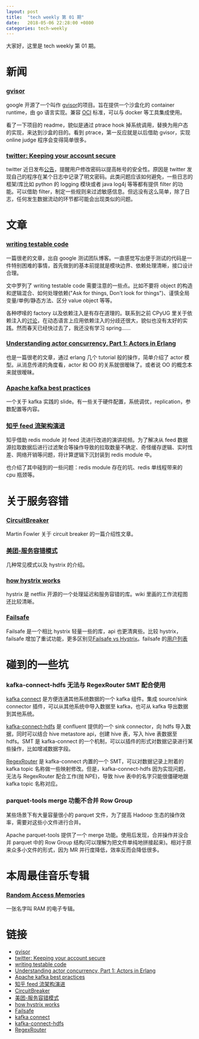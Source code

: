 ```yaml
---
layout: post
title:  "tech weekly 第 01 期"
date:   2018-05-06 22:28:00 +0800
categories: tech-weekly
---
```


大家好，这里是 tech weekly 第 01 期。

# 新闻

### [gvisor](https://github.com/google/gvisor)

google 开源了一个叫作 [gvisor](https://github.com/google/gvisor)的项目。旨在提供一个沙盒化的 container runtime，由 go 语言实现。兼容 [OCI](https://www.opencontainers.org/) 标准，可以与 docker 等工具集成使用。

看了一下项目的 readme，貌似是通过 ptrace hook 掉系统调用，替换为用户态的实现，来达到沙盒的目的。看到 ptrace，第一反应就是以后借助 gvisor，实现 online judge 程序会变得简单很多。

### [twitter: Keeping your account secure](https://blog.twitter.com/official/en_us/topics/company/2018/keeping-your-account-secure.html)

twitter 近日发布[公告](https://blog.twitter.com/official/en_us/topics/company/2018/keeping-your-account-secure.html)，提醒用户修改密码以提高帐号的安全性。原因是 twitter 发现自己的程序在某个日志中记录了明文密码。此类问题应该如何避免，一些日志的框架/库比如 python 的 logging 模块或者 java log4j 等等都有提供 filter 的功能。可以借助 filter，制定一些规则来过滤敏感信息。但远没有这么简单，除了日志，任何发生数据流动的环节都可能会出现类似的问题。


# 文章

### [writing testable code](https://testing.googleblog.com/2008/08/by-miko-hevery-so-you-decided-to.html)

一篇很老的文章，出自 google 测试团队博客。一直感觉写出便于测试的代码是一件特别困难的事情，首先做到的基本前提就是模块边界、依赖处理清晰，接口设计合理。

文中罗列了 writing testable code 需要注意的一些点。比如不要将 object 的构造和逻辑混合、如何处理依赖("Ask for things, Don't look for things")、谨慎全局变量/单例/静态方法、区分 value object 等等。

各种啰嗦的 factory 以及依赖注入是有存在道理的。联系到之前 CPyUG 里关于依赖注入的[讨论](https://groups.google.com/forum/?hl=fil#!topic/python-cn/gup7mNgOniA)，在动态语言上应用依赖注入的分歧还很大，貌似也没有太好的实践。然而春天已经快过去了，我还没有学习 spring……

### [Understanding actor concurrency, Part 1: Actors in Erlang](https://www.javaworld.com/article/2077999/java-concurrency/understanding-actor-concurrency--part-1--actors-in-erlang.html)

也是一篇很老的文章，通过 erlang 几个 tutorial 般的操作，简单介绍了 actor 模型。从消息传递的角度看，actor 和 OO 的关系就很暧昧了。或者说 OO 的概念本来就很暧昧。

### [Apache kafka best practices](https://www.slideshare.net/HadoopSummit/apache-kafka-best-practices)

一个关于 kafka 实践的 slide。有一些关于硬件配置，系统调优，replication，参数配置等内容。

### [知乎 feed 流架构演进](http://www.infoq.com/cn/presentations/architecture-evolution-of-zhihu-feed-flow)

知乎借助 redis module 对 feed 流进行改进的演讲视频。为了解决从 feed 数据源拉取数据后进行过滤聚合等操作导致的拉取数量不确定、奇怪缓存逻辑、实时性差、网络开销等问题，将计算逻辑下沉封装到 redis module 中。

也介绍了其中碰到的一些问题：redis module 存在的坑、redis 单线程带来的 cpu 瓶颈等。

# 关于服务容错

### [CircuitBreaker](http://martinfowler.com/bliki/CircuitBreaker.html)

Martin Fowler 关于 circuit breaker 的一篇介绍性文章。

### [美团-服务容错模式](https://tech.meituan.com/service-fault-tolerant-pattern.html)

几种常见模式以及 hystrix 的介绍。


### [how hystrix works](https://github.com/Netflix/Hystrix/wiki/How-it-Works)

hystrix 是 netflix 开源的一个处理延迟和服务容错的库。wiki 里画的工作流程图还比较清晰。

### [Failsafe](https://github.com/jhalterman/failsafe)

Failsafe 是一个相比 hystrix 轻量一些的库，api 也更清爽些。比较 hystrix，failsafe 增加了重试功能，更多区别见[Failsafe vs Hystrix](https://github.com/jhalterman/failsafe/wiki/Comparisons)。failsafe 的[用户列表](https://github.com/jhalterman/failsafe/wiki/Who's-Using-Failsafe)


# 碰到的一些坑

### kafka-connect-hdfs 无法与 RegexRouter SMT 配合使用

[kafka connect](https://www.confluent.io/product/connectors/) 是方便连通其他系统数据的一个 kafka 组件。集成 source/sink connector 插件，可以从其他系统中导入数据至 kafka，也可从 kafka 导出数据到其他系统。

[kafka-connect-hdfs](https://docs.confluent.io/current/connect/connect-hdfs/docs/index.html) 是 confluent 提供的一个 sink connector，向 hdfs 导入数据，同时可以结合 hive metastore api，创建 hive 表，写入 hive 表数据至 hdfs。SMT 是 kafka-connect 的一个机制，可以以插件的形式对数据记录进行某些操作，比如增减数据字段。

[RegexRouter](https://docs.confluent.io/current/connect/transforms/regexrouter.html) 是 kafka-connect 内置的一个 SMT，可以对数据记录上附着的 kafka topic 名称做一些映射修改。但是，kafka-connect-hdfs 因为实现问题，无法与 RegexRouter 配合工作(抛 NPE)，导致 hive 表中的名字只能很僵硬地跟 kafka topic 名称对应。

### parquet-tools merge 功能不合并 Row Group

某些场景下有大量容量很小的 parquet 文件，为了提高 Hadoop 生态的操作效率，需要对这些小文件进行合并。

Apache parquet-tools 提供了一个 merge 功能。使用后发现，合并操作并没合并 parquet 中的 Row Group 结构(可以理解为把文件单纯地拼接起来)。相对于原来众多小文件的形式，因为 MR 并行度降低，效率反而会降低很多。

# 本周最佳音乐专辑

### [Random Access Memories](https://music.douban.com/subject/22951704/)
一张名字叫 RAM 的电子专辑。


# 链接
- [gvisor](https://github.com/google/gvisor)
- [twitter: Keeping your account secure](https://blog.twitter.com/official/en_us/topics/company/2018/keeping-your-account-secure.html)
- [writing testable code](https://testing.googleblog.com/2008/08/by-miko-hevery-so-you-decided-to.html)
- [Understanding actor concurrency, Part 1: Actors in Erlang](https://www.javaworld.com/article/2077999/java-concurrency/understanding-actor-concurrency--part-1--actors-in-erlang.html)
- [Apache kafka best practices](https://www.slideshare.net/HadoopSummit/apache-kafka-best-practices)
- [知乎 feed 流架构演进](http://www.infoq.com/cn/presentations/architecture-evolution-of-zhihu-feed-flow)
- [CircuitBreaker](http://martinfowler.com/bliki/CircuitBreaker.html)
- [美团-服务容错模式](https://tech.meituan.com/service-fault-tolerant-pattern.html)
- [how hystrix works](https://github.com/Netflix/Hystrix/wiki/How-it-Works)
- [Failsafe](https://github.com/jhalterman/failsafe)
- [kafka connect](https://www.confluent.io/product/connectors/)
- [kafka-connect-hdfs](https://docs.confluent.io/current/connect/connect-hdfs/docs/index.html)
- [RegexRouter](https://docs.confluent.io/current/connect/transforms/regexrouter.html)